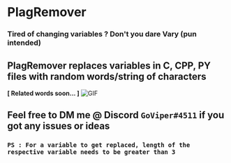 
# PlagRemover

  

### Tired of changing variables ? Don't you dare Vary (pun intended) </br>

## **PlagRemover replaces variables in C, CPP, PY files with random words/string of characters**  </br>
**[ Related words soon... ]**
<img alt="GIF" src="https://github.com/GO-viper7/dino-jobs/blob/master/Extension-Development-Host-FP-Gr-1.gif?raw=true" />

## Feel free to DM me @ Discord `GoViper#4511` if you got any issues or ideas </br>

### **`PS : For a variable to get replaced, length of the respective variable needs to be greater than 3`**




